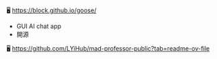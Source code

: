 🖥️
https://block.github.io/goose/

- GUI AI chat app
- 開源

🖥️
https://github.com/LYiHub/mad-professor-public?tab=readme-ov-file
